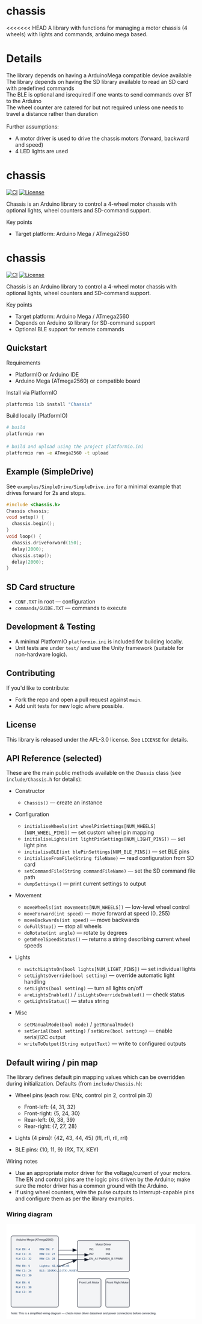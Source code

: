 # chassis
<<<<<<< HEAD
A library with functions for managing a motor chassis (4 wheels) with lights and commands, arduino mega based.<br>

# Details

The library depends on having a ArduinoMega compatible device available<br>
The library depends on having the SD library available to read an SD card with predefined commands<br>
The BLE is optional and isrequired if one wants to send commands over BT to the Arduino<br>
The wheel counter are catered for but not required unless one needs to travel a distance rather than duration<br>
<br>
Further assumptions:<br>
  - A motor driver is used to drive the chassis motors (forward, backward and speed)<br>
  - 4 LED lights are used<br>
  # chassis

  [![CI](https://github.com/AarnoudHoekstraPrivate/chassis/actions/workflows/ci.yml/badge.svg)](https://github.com/AarnoudHoekstraPrivate/chassis/actions)
  [![License](https://img.shields.io/badge/license-AFL--3.0-blue.svg)](LICENSE)

  Chassis is an Arduino library to control a 4-wheel motor chassis with optional lights, wheel counters and SD-command support.

  Key points

  - Target platform: Arduino Mega / ATmega2560
  # chassis

  [![CI](https://github.com/AarnoudHoekstraPrivate/chassis/actions/workflows/ci.yml/badge.svg)](https://github.com/AarnoudHoekstraPrivate/chassis/actions)
  [![License](https://img.shields.io/badge/license-AFL--3.0-blue.svg)](LICENSE)

  Chassis is an Arduino library to control a 4-wheel motor chassis with optional lights, wheel counters and SD-command support.

  Key points

  - Target platform: Arduino Mega / ATmega2560
  - Depends on Arduino `SD` library for SD-command support
  - Optional BLE support for remote commands

  ## Quickstart

  Requirements

  - PlatformIO or Arduino IDE
  - Arduino Mega (ATmega2560) or compatible board

  Install via PlatformIO

  ```bash
  platformio lib install "Chassis"
  ```

  Build locally (PlatformIO)

  ```bash
  # build
  platformio run

  # build and upload using the project platformio.ini
  platformio run -e ATmega2560 -t upload
  ```

  ## Example (SimpleDrive)

  See `examples/SimpleDrive/SimpleDrive.ino` for a minimal example that drives forward for 2s and stops.

  ```cpp
  #include <Chassis.h>
  Chassis chassis;
  void setup() {
    chassis.begin();
  }
  void loop() {
    chassis.driveForward(150);
    delay(2000);
    chassis.stop();
    delay(2000);
  }
  ```

  ## SD Card structure

  - `CONF.TXT` in root — configuration
  - `commands/GUIDE.TXT` — commands to execute

  ## Development & Testing

  - A minimal PlatformIO `platformio.ini` is included for building locally.
  - Unit tests are under `test/` and use the Unity framework (suitable for non-hardware logic).

  ## Contributing

  If you'd like to contribute:

  - Fork the repo and open a pull request against `main`.
  - Add unit tests for new logic where possible.

  ## License

  This library is released under the AFL-3.0 license. See `LICENSE` for details.

  ## API Reference (selected)

  These are the main public methods available on the `Chassis` class (see `include/Chassis.h` for details):

  - Constructor
    - `Chassis()` — create an instance

  - Configuration
    - `initialiseWheels(int wheelPinSettings[NUM_WHEELS][NUM_WHEEL_PINS])` — set custom wheel pin mapping
    - `initialiseLights(int lightPinSettings[NUM_LIGHT_PINS])` — set light pins
    - `initialiseBLE(int blePinSettings[NUM_BLE_PINS])` — set BLE pins
    - `initialiseFromFile(String fileName)` — read configuration from SD card
    - `setCommandFile(String commandFileName)` — set the SD command file path
    - `dumpSettings()` — print current settings to output

  - Movement
    - `moveWheels(int movements[NUM_WHEELS])` — low-level wheel control
    - `moveForward(int speed)` — move forward at speed (0..255)
    - `moveBackwards(int speed)` — move backwards
    - `doFullStop()` — stop all wheels
    - `doRotate(int angle)` — rotate by degrees
    - `getWheelSpeedStatus()` — returns a string describing current wheel speeds

  - Lights
    - `switchLightsOn(bool lights[NUM_LIGHT_PINS])` — set individual lights
    - `setLightsOverride(bool setting)` — override automatic light handling
    - `setLights(bool setting)` — turn all lights on/off
    - `areLightsEnabled()` / `isLightsOverrideEnabled()` — check status
    - `getLightsStatus()` — status string

  - Misc
    - `setManualMode(bool mode)` / `getManualMode()`
    - `setSerial(bool setting)` / `setWire(bool setting)` — enable serial/I2C output
    - `writeToOutput(String outputText)` — write to configured outputs

  ## Default wiring / pin map

  The library defines default pin mapping values which can be overridden during initialization. Defaults (from `include/Chassis.h`):

  - Wheel pins (each row: ENx, control pin 2, control pin 3)

    - Front-left:  {4, 31, 32}
    - Front-right: {5, 24, 30}
    - Rear-left:   {6, 38, 39}
    - Rear-right:  {7, 27, 28}

  - Lights (4 pins): {42, 43, 44, 45} (lfl, rfl, rll, rrl)
  - BLE pins: {10, 11, 9} (RX, TX, KEY)

  Wiring notes

  - Use an appropriate motor driver for the voltage/current of your motors. The EN and control pins are the logic pins driven by the Arduino; make sure the motor driver has a common ground with the Arduino.
  - If using wheel counters, wire the pulse outputs to interrupt-capable pins and configure them as per the library examples.

  ### Wiring diagram

  ![Wiring diagram](docs/wiring.svg)

